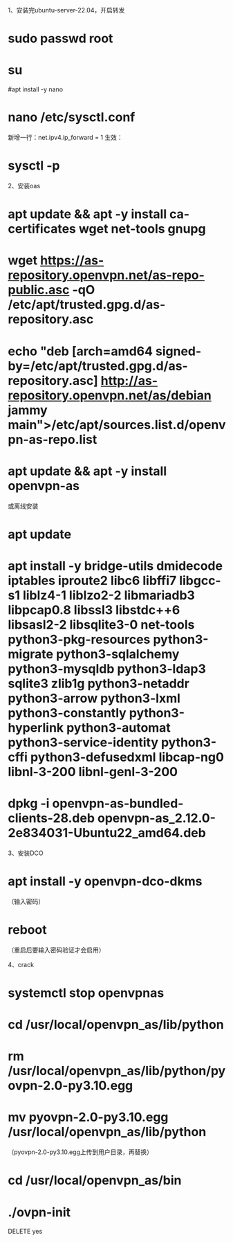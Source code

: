1、安装完ubuntu-server-22.04，开启转发
# sudo passwd root
# su
#apt install -y nano
# nano /etc/sysctl.conf
新增一行：net.ipv4.ip_forward = 1
生效：
# sysctl -p

2、安装oas
# apt update && apt -y install ca-certificates wget net-tools gnupg
# wget https://as-repository.openvpn.net/as-repo-public.asc -qO /etc/apt/trusted.gpg.d/as-repository.asc
# echo "deb [arch=amd64 signed-by=/etc/apt/trusted.gpg.d/as-repository.asc] http://as-repository.openvpn.net/as/debian jammy main">/etc/apt/sources.list.d/openvpn-as-repo.list
# apt update && apt -y install openvpn-as
或离线安装
# apt update
# apt install -y bridge-utils dmidecode iptables iproute2 libc6 libffi7 libgcc-s1 liblz4-1 liblzo2-2 libmariadb3 libpcap0.8 libssl3 libstdc++6 libsasl2-2 libsqlite3-0 net-tools python3-pkg-resources python3-migrate python3-sqlalchemy python3-mysqldb python3-ldap3 sqlite3 zlib1g python3-netaddr python3-arrow python3-lxml python3-constantly python3-hyperlink python3-automat python3-service-identity python3-cffi python3-defusedxml libcap-ng0 libnl-3-200 libnl-genl-3-200
# dpkg -i openvpn-as-bundled-clients-28.deb openvpn-as_2.12.0-2e834031-Ubuntu22_amd64.deb

3、安装DCO
# apt install -y openvpn-dco-dkms
（输入密码）
# reboot
（重启后要输入密码验证才会启用）

4、crack
# systemctl stop openvpnas
# cd /usr/local/openvpn_as/lib/python
# rm /usr/local/openvpn_as/lib/python/pyovpn-2.0-py3.10.egg
# mv pyovpn-2.0-py3.10.egg /usr/local/openvpn_as/lib/python
（pyovpn-2.0-py3.10.egg上传到用户目录，再替换）
# cd /usr/local/openvpn_as/bin
# ./ovpn-init

DELETE
yes
